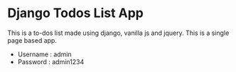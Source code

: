 # Django Todos List App

This is a to-dos list made using django, vanilla js and jquery. This is a single page based app.

- Username : admin
- Password : admin1234